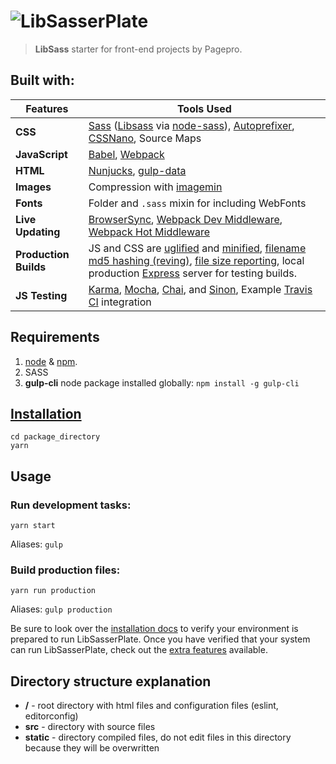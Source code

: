 # ![LibSasserPlate](docs/lib-sasserplate-intro.jpg)


> **LibSass** starter for front-end projects by Pagepro.

## Built with:

Features | Tools Used
------ | -----
**CSS** | [Sass](http://sass-lang.com/) ([Libsass](http://libsass.org) via [node-sass](https://github.com/sass/node-sass)), [Autoprefixer](https://github.com/postcss/autoprefixer), [CSSNano](https://github.com/ben-eb/cssnano), Source Maps
**JavaScript** | [Babel](http://babeljs.io/), [Webpack](http://webpack.github.io/)
**HTML** | [Nunjucks](https://mozilla.github.io/nunjucks/), [gulp-data](https://github.com/colynb/gulp-data)
**Images** | Compression with [imagemin](https://www.npmjs.com/package/gulp-imagemin)
**Fonts** | Folder and `.sass` mixin for including WebFonts
**Live Updating** | [BrowserSync](http://www.browsersync.io/), [Webpack Dev Middleware](https://github.com/webpack/webpack-dev-middleware), [Webpack Hot Middleware](https://github.com/glenjamin/webpack-hot-middleware)
**Production Builds** | JS and CSS are [uglified](https://github.com/terinjokes/gulp-uglify) and [minified](http://cssnano.co/), [filename md5 hashing (reving)](https://github.com/sindresorhus/gulp-rev), [file size reporting](https://github.com/jaysalvat/gulp-sizereport), local production [Express](http://expressjs.com/) server for testing builds.
**JS Testing** | [Karma](http://karma-runner.github.io/0.12/index.html), [Mocha](http://mochajs.org/), [Chai](http://chaijs.com/), and [Sinon](http://sinonjs.org/), Example [Travis CI](https://travis-ci.org/) integration

## Requirements
1. [node](https://nodejs.org/en/) & [npm](https://docs.npmjs.com/cli/install).
2. SASS
3. **gulp-cli** node package installed globally:
`npm install -g gulp-cli`

## [Installation](docs/install.md)

```shell
cd package_directory
yarn
```

## Usage

### Run development tasks:

```shell
yarn start
```

Aliases: `gulp`


### Build production files:

```shell
yarn run production
```

Aliases: `gulp production`

Be sure to look over the [installation docs](docs/install.md) to verify your environment is prepared to run LibSasserPlate.
Once you have verified that your system can run LibSasserPlate, check out the [extra features](docs/extras.md) available.

## Directory structure explanation

* **/** - root directory with html files and configuration files (eslint, editorconfig)
* **src** - directory with source files
* **static** - directory compiled files, do not edit files in this directory because they will be overwritten
